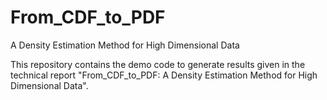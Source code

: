 # From_CDF_to_PDF
A Density Estimation Method for High Dimensional Data

This repository contains the demo code to generate results given in the technical report "From_CDF_to_PDF: A Density Estimation Method for High Dimensional Data".
